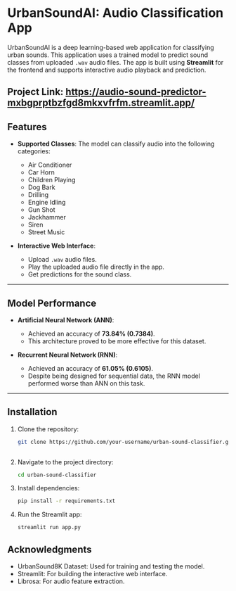 # UrbanSoundAI: Audio Classification App

UrbanSoundAI is a deep learning-based web application for classifying urban sounds. This application uses a trained model to predict sound classes from uploaded `.wav` audio files. The app is built using **Streamlit** for the frontend and supports interactive audio playback and prediction.

Project Link: https://audio-sound-predictor-mxbgprptbzfgd8mkxvfrfm.streamlit.app/
---

## Features

- **Supported Classes**:
  The model can classify audio into the following categories:
  - Air Conditioner
  - Car Horn
  - Children Playing
  - Dog Bark
  - Drilling
  - Engine Idling
  - Gun Shot
  - Jackhammer
  - Siren
  - Street Music

- **Interactive Web Interface**:
  - Upload `.wav` audio files.
  - Play the uploaded audio file directly in the app.
  - Get predictions for the sound class.

---

## Model Performance

- **Artificial Neural Network (ANN)**:
  - Achieved an accuracy of **73.84% (0.7384)**.
  - This architecture proved to be more effective for this dataset.

- **Recurrent Neural Network (RNN)**:
  - Achieved an accuracy of **61.05% (0.6105)**.
  - Despite being designed for sequential data, the RNN model performed worse than ANN on this task.

---

## Installation

1. Clone the repository:
   ```bash
   git clone https://github.com/your-username/urban-sound-classifier.git 
  
2. Navigate to the project directory:
   ```bash
   cd urban-sound-classifier
3. Install dependencies:
   ```bash
   pip install -r requirements.txt
4. Run the Streamlit app:
   ```bash
   streamlit run app.py

## Acknowledgments
- UrbanSound8K Dataset: Used for training and testing the model.
- Streamlit: For building the interactive web interface.
- Librosa: For audio feature extraction.





